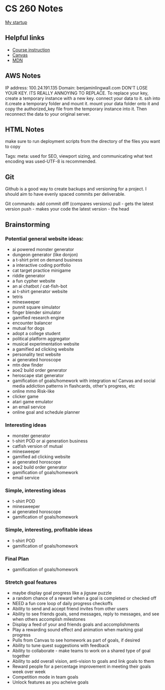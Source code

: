 # CS 260 Notes

[My startup](https://simon.cs260.click)

## Helpful links

- [Course instruction](https://github.com/webprogramming260)
- [Canvas](https://byu.instructure.com)
- [MDN](https://developer.mozilla.org)

## AWS Notes

IP address: 100.24.191.135
Domain: benjaminlingwall.com
DON'T LOSE YOUR KEY. ITS REALLY ANNOYING TO REPLACE.
To replace your key, create a temporary instance with a new key. connect your data to it. ssh into it.create a temporary folder and mount it. mount your data folder onto it and copy the authorized_key file from the temporary instance into it. Then reconnect the data to your original server.

## HTML Notes

make sure to run deployment scripts from the directory of the files you want to copy

Tags:
meta: used for SEO, viewport sizing, and communicating what text encoding was used-UTF-8 is recommended.


## Git
Github is a good way to create backups and versioning for a project. I should aim to have evenly spaced commits per deliverable.

Git commands:
add
commit
diff (compares versions)
pull - gets the latest version
push - makes your code the latest version - the head

## Brainstorming
### Potential general website ideas:
- ai powered monster generator
- dungeon generator (like donjon)
- a t-shirt print on demand business
- a interactive coding portfolio
- cat target practice minigame
- riddle generator
- a fun cypher website
- an ai chatbot / cat-fish-bot
- ai t-shirt generator website
- tetris
- minesweeper
- punnit square simulator
- finger blender simulator
- gamified research engine
- encounter balancer
- mutual for dogs
- adopt a college student
- political platform aggregator
- musical experimentation website
- a gamified ad clicking website
- personality test website
- ai generated horoscope
- mtn dew finder
- aoe2 build order generator
- heroscape stat generator
- gamification of goals/homework with integration w/ Canvas and social media addiction patterns in flashcards, other's progress, etc
- online mmo Risk-like
- clicker game
- atari game emulator
- an email service
- online goal and schedule planner

### Interesting ideas
- monster generator
- t-shirt POD or ai generation business
- catfish version of mutual
- minesweeper
- gamified ad clicking website
- ai generated horoscope
- aoe2 build order generator
- gamification of goals/homework
- email service

### Simple, interesting ideas
- t-shirt POD
- minesweeper
- ai generated horoscope
- gamification of goals/homework

### Simple, interesting, profitable ideas
- t-shirt POD
- gamification of goals/homework

### Final Plan
- gamification of goals/homework


### Stretch goal features

- maybe display goal progress like a jigsaw puzzle
- a random chance of a reward when a goal is completed or checked off
- NEED a fun core loop of daily progress checkoffs
- Ability to send and accept friend invites from other users
- Ability to see friends goals, send messages, reply to messages, and see when others accomplish milestones
- Display a feed of your and friends goals and accomplishments
- Play a rewarding sound effect and animation when marking goal progress
- Pulls from Canvas to see homework as part of goals, if desired
- Ability to tune quest suggestions with feedback
- Ability to collaborate - make teams to work on a shared type of goal together
- Ability to add overall vision, anti-vision to goals and link goals to them
- Reward people for a percentage improvement in meeting their goals week over week
- Competition mode in team goals
- Unlock features as you acheive goals
